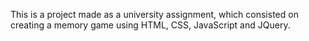 This is a project made as a university assignment, which consisted on creating a memory game using HTML, CSS, JavaScript and JQuery.
